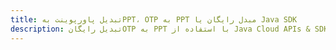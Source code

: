 ---title: تبدیل پاورپوینت بهPPT، OTP به PPT مبدل رایگان یا Java SDKdescription: تبدیل رایگانOTP به PPT با استفاده از Java Cloud APIs & SDK. همچنین اسناد Microsoft PowerPoint را در Cloud ایجاد، ویرایش و رندر کنید.---